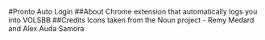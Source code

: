 #Pronto Auto Login
##About
Chrome extension that automatically logs you into VOLSBB
##Credits
Icons taken from the Noun project - Remy Medard and Alex Auda Samora
